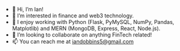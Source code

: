 - 👋 Hi, I’m Ian!
- 👀 I’m interested in finance and web3 technology.
- 🌱 I enjoy working with Python (Flask, PyMySQL, NumPy, Pandas, Matplotlib) and MERN (MongoDB, Express, React, Node.js).
- 💞️ I’m looking to collaborate on anything FinTech related!
- 📫 You can reach me at iandobbins5@gmail.com 
